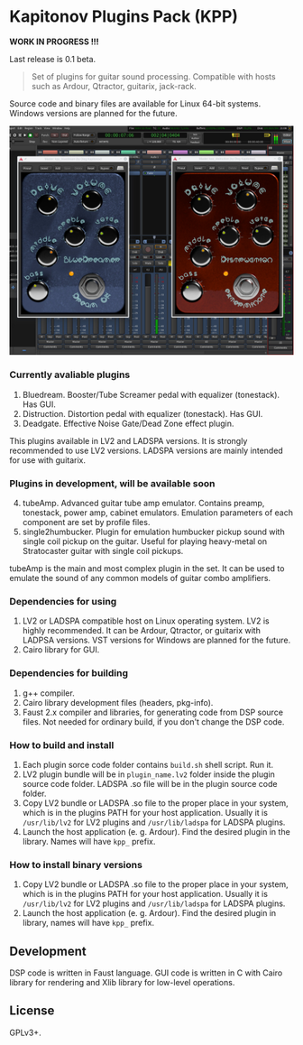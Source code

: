 Kapitonov Plugins Pack (KPP)
============================

__WORK IN PROGRESS !!!__

Last release is 0.1 beta.

> Set of plugins for guitar sound processing.
> Compatible with hosts such as Ardour, Qtractor,
> guitarix, jack-rack.

Source code and binary files are available for Linux 64-bit systems.
Windows versions are planned for the future.

![Screenshot](screen.jpg)

### Currently avaliable plugins

1. Bluedream.
   Booster/Tube Screamer pedal with equalizer (tonestack).
   Has GUI.
2. Distruction.
   Distortion pedal with equalizer (tonestack).
   Has GUI.
3. Deadgate.
   Effective Noise Gate/Dead Zone effect plugin.


This plugins available in LV2 and LADSPA versions. It is
strongly recommended to use LV2 versions. LADSPA versions
are mainly intended for use with guitarix.
 

### Plugins in development, will be available soon

4. tubeAmp.
   Advanced guitar tube amp emulator. Contains preamp,
   tonestack, power amp, cabinet emulators. Emulation
   parameters of each component are set by profile files.
5. single2humbucker.
   Plugin for emulation humbucker pickup sound with
   single coil pickup on the guitar. Useful for playing 
   heavy-metal on Stratocaster guitar with single coil pickups.


tubeAmp is the main and most complex plugin in the set.
It can be used to emulate the sound of any common models 
of guitar combo amplifiers.


### Dependencies for using

1. LV2 or LADSPA compatible host on Linux operating system.
   LV2 is highly recommended. It can be Ardour, Qtractor, 
   or guitarix with LADPSA versions.
   VST versions for Windows are planned for the future.
2. Cairo library for GUI.

### Dependencies for building

1. g++ compiler.
2. Cairo library development files (headers, pkg-info).
3. Faust 2.x compiler and libraries, for generating code from
   DSP source files. Not needed for ordinary build, if you
   don't change the DSP code.


### How to build and install

1. Each plugin sorce code folder contains `build.sh` shell script.
   Run it.
2. LV2 plugin bundle will be in `plugin_name.lv2` folder inside
   the plugin source code folder. LADSPA .so file will be in the
   plugin source code folder.
3. Copy LV2 bundle or LADSPA .so file to the proper place in your system,
   which is in the plugins PATH for your host application. Usually it is
   `/usr/lib/lv2` for LV2 plugins and `/usr/lib/ladspa` for LADSPA plugins.
4. Launch the host application (e. g. Ardour). Find the desired plugin 
   in the library. Names will have `kpp_` prefix.


### How to install binary versions

1. Copy LV2 bundle or LADSPA .so file to the proper place in your system,
   which is in the plugins PATH for your host application. Usually it is
   `/usr/lib/lv2` for LV2 plugins and `/usr/lib/ladspa` for LADSPA plugins.
2. Launch the host application (e. g. Ardour). Find the desired plugin in library,
   names will have `kpp_` prefix.


## Development

DSP code is written in Faust language. GUI code is written in C
with Cairo library for rendering and Xlib library for low-level
operations.


## License

GPLv3+.
